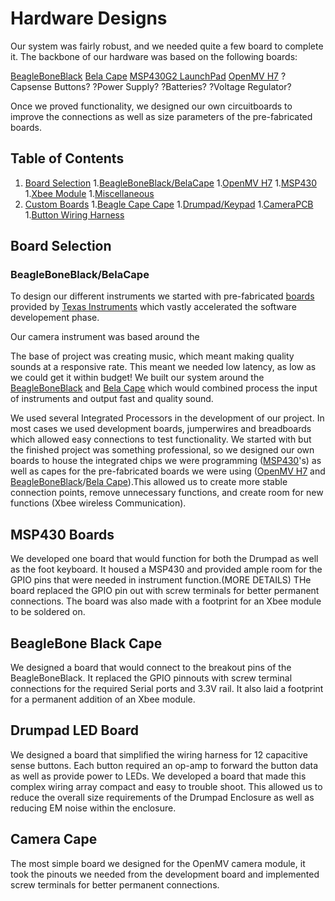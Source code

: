 # Hardware Designs

Our system was fairly robust, and we needed quite a few board to complete it. The backbone of our hardware was based on the following boards:


[BeagleBoneBlack](https://beagleboard.org/black)
[Bela Cape](https://beagleboard.org/p/112305/bela-low-latency-audio-sensor-cape-for-pocketbeagle-1615e0)
[MSP430G2 LaunchPad](http://www.ti.com/tool/MSP-EXP430G2)
[OpenMV H7](https://openmv.io/products/openmv-cam-h7)
?Capsense Buttons?
?Power Supply?
?Batteries?
?Voltage Regulator?

Once we proved functionality, we designed our own circuitboards to improve the connections as well as size parameters of the pre-fabricated boards.

## Table of Contents


1. [Board Selection](#board-selection)
    1.[BeagleBoneBlack/BelaCape](#beagleboneblack/belaCape)
    1.[OpenMV H7](#openMv-h7)
    1.[MSP430](#msp430)
    1.[Xbee Module](#xbee-module)
    1.[Miscellaneous](#miscellaneous)
2. [Custom Boards](#custom-boards)
    1.[Beagle Cape Cape](#beagle-cape-cape)
    1.[Drumpad/Keypad](#building)
    1.[CameraPCB](#usage)
    1.[Button Wiring Harness](#button-wiring-harness)
    
## Board Selection

### BeagleBoneBlack/BelaCape



To design our different instruments we started with pre-fabricated [boards](http://www.ti.com/tool/MSP-EXP430G2) provided by [Texas Instruments](http://www.ti.com/) which vastly accelerated the software developement phase. 

Our camera instrument was based around the 

The base of project was creating music, which meant making quality sounds at a responsive rate. This meant we needed low latency, as low as we could get it within budget! We built our system around the [BeagleBoneBlack](https://beagleboard.org/black) and [Bela Cape](https://beagleboard.org/p/112305/bela-low-latency-audio-sensor-cape-for-pocketbeagle-1615e0) which would combined process the input of instruments and output fast and quality sound.

We used several Integrated Processors in the development of our project. In most cases we used development boards, jumperwires and breadboards which allowed easy connections to test functionality. We started with  but the finished project was something professional, so we designed our own boards to house the integrated chips we were programming ([MSP430](http://www.ti.com/microcontrollers/msp430-ultra-low-power-mcus/overview.html)'s) as well as capes for the pre-fabricated boards we were using ([OpenMV H7](https://openmv.io/products/openmv-cam-h7) and [BeagleBoneBlack](https://beagleboard.org/black)/[Bela Cape](https://beagleboard.org/p/112305/bela-low-latency-audio-sensor-cape-for-pocketbeagle-1615e0)).This allowed us to create more stable connection points, remove unnecessary functions, and create room for new functions (Xbee wireless Communication).

## MSP430 Boards
We developed one board that would function for both the Drumpad as well as the foot keyboard. It housed a MSP430 and provided ample room for the GPIO pins that were needed in instrument function.(MORE DETAILS) THe board replaced the GPIO pin out with screw terminals for better permanent connections. The board was also made with a footprint for an Xbee module to be soldered on.

## BeagleBone Black Cape
We designed a board that would connect to the breakout pins of the BeagleBoneBlack. It replaced the GPIO pinnouts with screw terminal connections for the required Serial ports and 3.3V rail. It also laid a footprint for a permanent addition of an Xbee module.
 
## Drumpad LED Board
We designed a board that simplified the wiring harness for 12 capacitive sense buttons. Each button required an op-amp to forward the button data as well as provide power to LEDs. We developed a board that made this complex wiring array compact and easy to trouble shoot. This allowed us to reduce the overall size requirements of the Drumpad Enclosure as well as reducing EM noise within the enclosure.

## Camera Cape
The most simple board we designed for the OpenMV camera module, it took the pinouts we needed from the development board and implemented screw terminals for better permanent connections.
